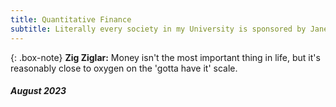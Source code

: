 ```yaml
---
title: Quantitative Finance
subtitle: Literally every society in my University is sponsored by Jane Street. Hopefully one day there will be a John Street and I can sponsor a society too.
---
```

{: .box-note}
**Zig Ziglar:** Money isn't the most important thing in life, but it's reasonably close to oxygen on the 'gotta have it' scale.

##### August 2023
